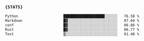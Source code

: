 ### `{STATS}` 
<!--START_SECTION:waka-->

```txt
Python                     ███████████████████░░░░░░   76.58 %
Markdown                   █▓░░░░░░░░░░░░░░░░░░░░░░░   07.04 %
conf                       █▓░░░░░░░░░░░░░░░░░░░░░░░   06.86 %
Rust                       █▓░░░░░░░░░░░░░░░░░░░░░░░   06.77 %
Text                       ▒░░░░░░░░░░░░░░░░░░░░░░░░   01.48 %
```

<!--END_SECTION:waka-->
